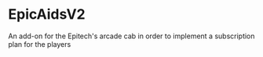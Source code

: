 # EpicAidsV2
An add-on for the Epitech's arcade cab in order to implement a subscription plan for the players
